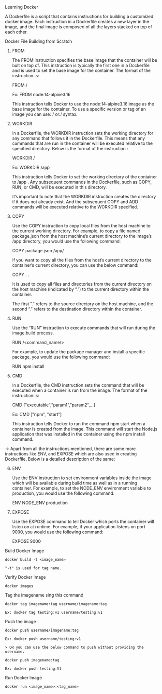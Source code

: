 Learning Docker

A Dockerfile is a script that contains instructions for building a customized docker image. Each instruction in a Dockerfile creates a new layer in the image, and the final image is composed of all the layers stacked on top of each other.

Docker File Building from Scratch

1. FROM

    The FROM instruction specifies the base image that the container will be bult on top of. This instruction is typically the first one in a Dockerfile and is used to set the base image for the container. The format of the instruction is:

    FROM /<image/>

    Ex: FROM node:14-alpine3.16

    This instruction tells Docker to use the node:14-alpine3.16 image as the base image for the container. To use a specific version or tag of an image you can use: /<version/> or:/<tag/> syntax.

2. WORKDIR

    In a Dockerfile, the WORKDIR instruction sets the working directory for any command that follows it in the Dockerfile. This means that any commands that are run in the container will be executed relative to the specified directory. Below is the format of the instruction :

    WORKDIR /<directory/>

    Ex: WORKDIR /app

    This instruction tells Docker to set the working directory of the container to /app . Any subsequent commands in the Dockerfile, such as COPY, RUN, or CMD, will be executed in this directory.

    It’s important to note that the WORKDIR instruction creates the directory if it does not already exist. And the subsequent COPY and ADD commands will be executed relative to the WORKDIR specified.

3. COPY

    Use the COPY instruction to copy local files from the host machine to the current working directory. For example, to copy a file named package.json from the host machine’s current directory to the image’s /app directory, you would use the following command:

    COPY package.json /app/

    If you want to copy all the files from the host’s current directory to the container’s current directory, you can use the below command:

    COPY . .

    It is used to copy all files and directories from the current directory on the host machine (indicated by “.”) to the current directory within the container.

    The first “.” refers to the source directory on the host machine, and the second “.” refers to the destination directory within the container.


4. RUN

    Use the “RUN” instruction to execute commands that will run during the image build process.

    RUN /<command_name/>

    For example, to update the package manager and install a specific package, you would use the following command:

    RUN npm install

5. CMD

    In a Dockerfile, the CMD instruction sets the command that will be executed when a container is run from the image. The format of the instruction is:

    CMD ["executable","param1","param2",...]

    Ex: CMD ["npm", "start"]

    This instruction tells Docker to run the command npm start when a container is created from the image. This command will start the Node.js application that was installed in the container using the npm install command.


-> Apart from all the instructions mentioned, there are some more instructions like ENV, and EXPOSE which are also used in creating Dockerfile. Below is a detailed description of the same:

6. ENV

    Use the ENV instruction to set environment variables inside the image which will be available during build time as well as in a running container. For example, to set the NODE_ENV environment variable to production, you would use the following command:

    ENV NODE_ENV production

7. EXPOSE

    Use the EXPOSE command to tell Docker which ports the container will listen on at runtime. For example, if your application listens on port 9000, you would use the following command:

    EXPOSE 9000

Build Docker Image

    docker build -t <image_name>

    "-t" is used for tag name.

Verify Docker Image

    docker images

Tag the imagename sing this command

    docker tag imagename:tag username/imagename:tag

    Ex: docker tag testing:v1 username/testing:v1

Push the image

    docker push username/imagename:tag

    Ex: docker push username/testing:v1

    > OR you can use the below command to push without providing the username.

    docker push imagename:tag

    Ex: docker push testing:V1

Run Docker Image

    docker run <image_name>:<tag_name>












